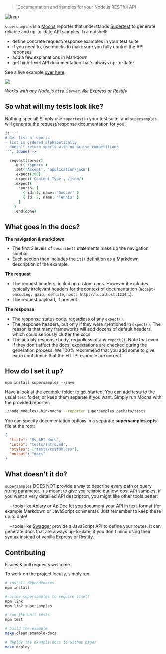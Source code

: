 > Documentation and samples for your Node.js RESTful API

![logo](https://raw.github.com/rprieto/supersamples/master/logo.png)

`supersamples` is a [Mocha](https://github.com/visionmedia/mocha) reporter that understands [Supertest](https://github.com/visionmedia/supertest) to generate reliable and up-to-date API samples. In a nutshell:

- define concrete request/response examples in your test suite
- if you need to, use mocks to make sure you fully control the API reponses
- add a few explanations in Markdown
- get high-level API documentation that's always up-to-date!

See a live example [over here](http://rprieto.github.io/supersamples).

<a href="http://rprieto.github.io/supersamples"><img src="https://raw.github.com/rprieto/supersamples/master/thumbnail.png" /></a>

*Works with any Node.js `http.Server`, like [Express](https://github.com/visionmedia/express) or [Restify](https://github.com/mcavage/node-restify)*

## So what will my tests look like?

Nothing special! Simply use `supertest` in your test suite, and `supersamples` will generate the request/response documentation for you!

```coffee
it '''
# Get list of sports
- list is ordered alphabetically
- doesn't return sports with no active competitions
''', (done) ->

  request(server)
    .get('/sports')
    .set('Accept', 'application/json')
    .expect(200)
    .expect('Content-Type', /json/)
    .expect(
      sports: [
        { id: 1, name: 'Soccer' }
        { id: 2, name: 'Tennis' }
      ]
    )
    .end(done)
```

## What goes in the docs?

**The navigation & markdown**

- The first 2 levels of `describe()` statements make up the navigation sidebar.
- Each section then includes the `it()` definition as a Markdown description of the example.

**The request**

- The request headers, including custom ones. However it excludes typically irrelevant headers for the context of documentation (`accept-encoding: gzip, deflate`, `host: http://localhost:1234`...).
- The request payload, if present.

**The response**

- The response status code, regardless of any `expect()`.
- The response headers, but only if they were mentioned in `expect()`. The reason is that many frameworks will add dozens of default headers, which could seriously clutter the docs.
- The actualy response body, regardless of any `expect()`. Note that even if they don't affect the docs, expectations are checked during the generation process. We 100% recommend that you add some to give extra confidence that the HTTP response are correct. 

## How do I set it up?

```
npm install supersamples --save
```

Have a look at the [example folder](http://github.com/rprieto/supersamples/blob/master/example) to get started. You can add tests to the usual `test` folder, or keep them separate if you want. Simply run Mocha with the provided reporter:

```bash
./node_modules/.bin/mocha --reporter supersamples path/to/tests
```

You can specify documentation options in a separate **supersamples.opts** file at the root:

```json
{
  "title": "My API docs",
  "intro": "tests/intro.md",
  "styles": ["tests/custom.css"],
  "output": "docs"
}
```

## What doesn't it do?

`supersamples` DOES NOT provide a way to describe every path or query string parameter. It's meant to give you reliable but low-cost API samples. If you want a very detailled API description, you might like other tools better:

&nbsp;&nbsp;&nbsp;&nbsp;- tools like [Apiary](http://apiary.io) or [ApiDoc](http://apidocjs.com) let you document your API in text-format (for example Markdown or JavaScript comments). Just remember to keep these up to date!

&nbsp;&nbsp;&nbsp;&nbsp;- tools like [Swagger](http://developers.helloreverb.com/swagger/) provide a JavaScript API to define your routes. It can generate docs that are always up-to-date, if you don't mind using their syntax instead of vanilla Express or Restify.

## Contributing

Issues & pull requests welcome.

To work on the project locally, simply run:

```bash
# install dependencies
npm install

# allow supersamples to require itself
npm link
npm link supersamples

# run the unit tests
npm test

# build the example
make clean example-docs

# deploy the example docs to Github pages
make deploy
```
